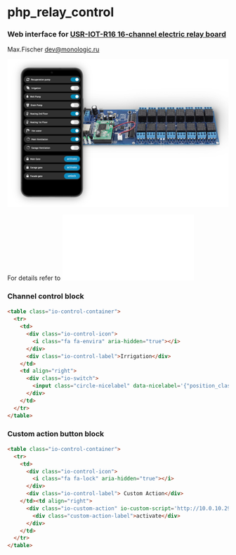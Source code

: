 # php_relay_control
### Web interface for [USR-IOT-R16 16-channel electric relay board](https://www.amazon.in/USR-IOT-USR-R16-T-Industrial-Interface/dp/B01DEVRUNG)
Max.Fischer dev@monologic.ru


![Web Interface for IO 16-channel relay board](/io-web-board.png?raw=true "Web interface - IO board")

For details refer to ![GPIO Controller command protocol](/PROTO.md "GPIO Protocol description")

### Channel control block
```html
<table class="io-control-container">
  <tr>
    <td>
      <div class="io-control-icon">
        <i class="fa fa-envira" aria-hidden="true"></i>
      </div>
      <div class="io-control-label">Irrigation</div>
    </td>
    <td align="right">
      <div class="io-switch">
        <input class="circle-nicelabel" data-nicelabel='{"position_class": "circle-checkbox"}' type="checkbox" io-relay-channel='8' io-relay-invert='true'/>
      </div>
    </td>
  </tr>
</table>
```

### Custom action button block
```html
<table class="io-control-container">
  <tr>
    <td>
      <div class="io-control-icon">
        <i class="fa fa-lock" aria-hidden="true"></i>
      </div>
      <div class="io-control-label"> Custom Action</div>
    </td><td align="right">
      <div class="io-custom-action" io-custom-script='http://10.0.10.29/scripts/action.php?action_id=6'>
        <div class="custom-action-label">activate</div>
      </div>
    </td>
  </tr>
</table>
```
